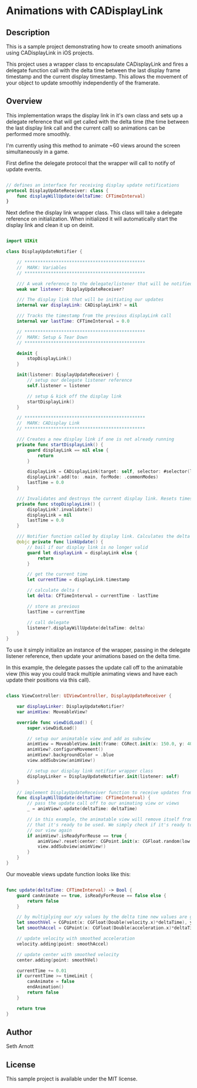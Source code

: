 # Animations with CADisplayLink

## Description

This is a sample project demonstrating how to create smooth animations using CADisplayLink in iOS projects. 

This project uses a wrapper class to encapsulate CADisplayLink and fires a delegate function call with the delta time between the last display frame timestamp and the current display timestamp. This allows the movement of your object to update smoothly independently of the framerate.


## Overview

This implementation wraps the display link in it's own class and sets up a delegate reference that will get called with the delta time (the time between the last display link call and the current call) so animations can be performed more smoothly.

I'm currently using this method to animate ~60 views around the screen simultaneously in a game.

First define the delegate protocol that the wrapper will call to notify of update events.
```Swift

// defines an interface for receiving display update notifications
protocol DisplayUpdateReceiver: class {
    func displayWillUpdate(deltaTime: CFTimeInterval)
}

```

Next define the display link wrapper class. This class will take a delegate reference on initialization. When initialized it will automatically start the display link and clean it up on deinit.

```Swift

import UIKit

class DisplayUpdateNotifier {

    // **********************************************
    //  MARK: Variables
    // **********************************************

    /// A weak reference to the delegate/listener that will be notified/called on display updates
    weak var listener: DisplayUpdateReceiver?

    /// The display link that will be initiating our updates
    internal var displayLink: CADisplayLink? = nil

    /// Tracks the timestamp from the previous displayLink call
    internal var lastTime: CFTimeInterval = 0.0

    // **********************************************
    //  MARK: Setup & Tear Down
    // **********************************************

    deinit {
        stopDisplayLink()
    }

    init(listener: DisplayUpdateReceiver) {
        // setup our delegate listener reference
        self.listener = listener

        // setup & kick off the display link
        startDisplayLink()
    }

    // **********************************************
    //  MARK: CADisplay Link
    // **********************************************

    /// Creates a new display link if one is not already running
    private func startDisplayLink() {
        guard displayLink == nil else {
            return
        }

        displayLink = CADisplayLink(target: self, selector: #selector(linkUpdate))
        displayLink?.add(to: .main, forMode: .commonModes)
        lastTime = 0.0
    }

    /// Invalidates and destroys the current display link. Resets timestamp var to zero
    private func stopDisplayLink() {
        displayLink?.invalidate()
        displayLink = nil
        lastTime = 0.0
    }

    /// Notifier function called by display link. Calculates the delta time and passes it in the delegate call.
    @objc private func linkUpdate() {
        // bail if our display link is no longer valid
        guard let displayLink = displayLink else {
            return
        }

        // get the current time
        let currentTime = displayLink.timestamp

        // calculate delta (
        let delta: CFTimeInterval = currentTime - lastTime

        // store as previous
        lastTime = currentTime

        // call delegate
        listener?.displayWillUpdate(deltaTime: delta)
    }
}

```

To use it simply initialize an instance of the wrapper, passing in the delegate listener reference, then update your animations based on the delta time. 

In this example, the delegate passes the update call off to the animatable view (this way you could track multiple animating views and have each update their positions via this call).

```Swift

class ViewController: UIViewController, DisplayUpdateReceiver {

    var displayLinker: DisplayUpdateNotifier?
    var animView: MoveableView?

    override func viewDidLoad() {
        super.viewDidLoad()

        // setup our animatable view and add as subview
        animView = MoveableView.init(frame: CGRect.init(x: 150.0, y: 400.0, width: 20.0, height: 20.0))
        animView?.configureMovement()
        animView?.backgroundColor = .blue
        view.addSubview(animView!)

        // setup our display link notifier wrapper class
        displayLinker = DisplayUpdateNotifier.init(listener: self)
    }

    // implement DisplayUpdateReceiver function to receive updates from display link wrapper class
    func displayWillUpdate(deltaTime: CFTimeInterval) {
        // pass the update call off to our animating view or views
        _ = animView?.update(deltaTime: deltaTime)

        // in this example, the animatable view will remove itself from its superview when its animation is complete and set a flag
        // that it's ready to be used. We simply check if it's ready to be recycled, if so we reset its position and add it to
        // our view again
        if animView?.isReadyForReuse == true {
            animView?.reset(center: CGPoint.init(x: CGFloat.random(low: 20.0, high: 300.0), y: CGFloat.random(low: 20.0, high: 700.0)))
            view.addSubview(animView!)
        }
    }
}

```

Our moveable views update function looks like this:

```Swift

func update(deltaTime: CFTimeInterval) -> Bool {
    guard canAnimate == true, isReadyForReuse == false else {
        return false
    }

    // by multiplying our x/y values by the delta time new values are generated that will generate a smooth animation independent of the framerate.
    let smoothVel = CGPoint(x: CGFloat(Double(velocity.x)*deltaTime), y: CGFloat(Double(velocity.y)*deltaTime))
    let smoothAccel = CGPoint(x: CGFloat(Double(acceleration.x)*deltaTime), y: CGFloat(Double(acceleration.y)*deltaTime))

    // update velocity with smoothed acceleration
    velocity.adding(point: smoothAccel)

    // update center with smoothed velocity
    center.adding(point: smoothVel)

    currentTime += 0.01
    if currentTime >= timeLimit {
        canAnimate = false
        endAnimation()
        return false
    }

    return true
}

```

## Author

Seth Arnott

## License

This sample project is available under the MIT license.
